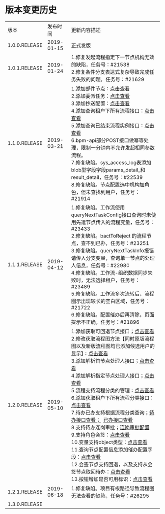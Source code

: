 # 版本变更历史

<table>
	<tr>
	      <td>版本</td>
	      <td>发布时间</td>
	      <td>更新内容描述</td>
	</tr>
	<tr>
	      <td>1.0.0.RELEASE</td>
	      <td>2019-01-15</td>
	      <td>正式发版</td>
	</tr>
	<tr>
	      <td>1.0.1.RELEASE</td>
	      <td>2019-01-24</td>
	      <td>
	         1.修复发起流程指定下一节点机构无效的缺陷，任务号：#21538<br />
	         2.修复条件分支表达式复杂导致完成任务失败的问题，任务号：#21629
	      </td>
	</tr>
	<tr>
		<td>1.1.0.RELEASE</td>
		<td>2019-03-21</td>
		<td>
			1.添加邮件节点：<a href="https://chamc-devplatform.gitbook.io/chamc-boot-starter-reference/chamc-boot-starter-bpm/1.1.0.release/gong-neng-xiang-shu/4.2information-disign-1.1.0.release#you-jian-jie-dian-pei-zhi">点击查看</a><br />
			2.添加委派任务：<a href="https://chamc-devplatform.gitbook.io/chamc-boot-starter-reference/chamc-boot-starter-bpm/1.1.0.release/gong-neng-xiang-shu/4.4information-handover-1.1.0.release">点击查看</a><br />
			3.添加抄送配置：<a href="https://chamc-devplatform.gitbook.io/chamc-boot-starter-reference/chamc-boot-starter-bpm/1.1.0.release/gong-neng-xiang-shu/4.2information-disign-1.1.0.release#chao-song-pei-zhi">点击查看</a><br />
			4.添加查询租户下所有流程接口：<a href="https://chamc-devplatform.gitbook.io/chamc-boot-starter-reference/chamc-boot-starter-bpm/1.1.0.release/6.interface-1.1.0.release#irepositoryservice">点击查看</a><br />
			5.添加查询已结束流程实例接口：<a href="https://chamc-devplatform.gitbook.io/chamc-boot-starter-reference/chamc-boot-starter-bpm/1.1.0.release/6.interface-1.1.0.release#iinstanceservice">点击查看</a><br />
			6.bpm-api部分POST接口做幂等处理，限制一分钟内不允许发起相同参数流程。<br />	
			7.修复缺陷。sys_access_log表添加blob型字段字段params_detail_和result_detail，任务号：#22539<br />	
			8.修复缺陷。节点配置选中机构加角色，但未查找到用户，任务号：#21914 <br />	
		</td>
	</tr>
	<tr>
		<td>1.1.1.RELEASE</td>
		<td>2019-04-12</td>
		<td>
			1.修复缺陷。工作流使用queryNextTaskConfig接口查询时未使用先遣节点传入的流程变量，任务号：#23433<br />
			2.修复缺陷。bactToReject 的流程节点，查不到已办，任务号：#23251<br />
			3.修复缺陷。queryNextTaskInfo报错请传入分支变量，查询单一节点的处理人信息，任务号：#22980<br />
			4.修复缺陷。工作流-组织数据同步失败时，无法选择租户，任务号：#23489<br />
			5.修复缺陷。工作流多次流转后，流程图示出现较长的空白区域，任务号：#21722<br />
			6.修复缺陷。配置催办后再清除，页面提示不正确，任务号：#21896<br />	
		</td>
	</tr>
	<tr>
		<td>1.2.0.RELEASE</td>
		<td>2019-05-10</td>
		<td>
			1.添加获取可回退节点接口；<a href="https://chamc-devplatform.gitbook.io/chamc-boot-starter-reference/chamc-boot-starter-bpm/1.2.0.release/6.interface-1.2.0.release#6-cha-xun-ke-hui-tui-jie-dian">点击查看</a><br />
			2.修改获取流程图方法【同时原版流程图以及新版流程图均已添加候选用户的显示】：<a href="https://chamc-devplatform.gitbook.io/chamc-boot-starter-reference/chamc-boot-starter-bpm/1.2.0.release/gong-neng-xiang-shu/4.3information-diagram-1.2.0.release">点击查看</a> <br />
			3.添加解析首节点处理人接口；<a href="https://chamc-devplatform.gitbook.io/chamc-boot-starter-reference/chamc-boot-starter-bpm/1.2.0.release/6.interface-1.2.0.release#2-cha-xun-jie-dian-chu-li-ren">点击查看</a><br />
			4.添加解析指定节点处理人接口；<a href="https://chamc-devplatform.gitbook.io/chamc-boot-starter-reference/chamc-boot-starter-bpm/1.2.0.release/6.interface-1.2.0.release#2-cha-xun-jie-dian-chu-li-ren">点击查看</a><br />
			5.流程支持流程分类的管理：<a href="https://chamc-devplatform.gitbook.io/chamc-boot-starter-reference/chamc-boot-starter-bpm/1.2.0.release/gong-neng-xiang-shu/4.1information-platform-1.2.0.release#liu-cheng-fen-lei-guan-li">点击查看</a><br />
			6.添加获取租户下所有流程分类接口：<a href="https://chamc-devplatform.gitbook.io/chamc-boot-starter-reference/chamc-boot-starter-bpm/1.2.0.release/6.interface-1.2.0.release#irepositoryservice">点击查看</a> <br />
			7.待办已办支持根据流程分类查询；<a href="https://chamc-devplatform.gitbook.io/chamc-boot-starter-reference/chamc-boot-starter-bpm/1.2.0.release/6.interface-1.2.0.release#1-cha-xun-dai-ban">待办接口查看；</a>&nbsp;&nbsp;<a href="https://chamc-devplatform.gitbook.io/chamc-boot-starter-reference/chamc-boot-starter-bpm/1.2.0.release/6.interface-1.2.0.release#2-cha-xun-yi-ban">已办接口查看</a> <br />
            8.支持待办连岗审批；<a href="https://chamc-devplatform.gitbook.io/chamc-boot-starter-reference/chamc-boot-starter-bpm/1.2.0.release/gong-neng-xiang-shu/4.2information-disign-1.2.0.release#shi-fou-lian-gang-shen-pi">连岗审批配置</a><br />
			9.支持角色会签：<a href="https://chamc-devplatform.gitbook.io/chamc-boot-starter-reference/chamc-boot-starter-bpm/1.2.0.release/gong-neng-xiang-shu/4.5.1.2.0.release-new-1.2.0.release#zhi-chi-jiao-se-hui-qian">点击查看</a><br />
			10.变量支持object类型：<a href="https://chamc-devplatform.gitbook.io/chamc-boot-starter-reference/chamc-boot-starter-bpm/1.2.0.release/gong-neng-xiang-shu/4.5.1.2.0.release-new-1.2.0.release#bian-liang-zhi-chi-object-lei-xing">点击查看</a><br />
			11.查询节点配置信息添加催办配置字段：<a href="https://chamc-devplatform.gitbook.io/chamc-boot-starter-reference/chamc-boot-starter-bpm/1.2.0.release/gong-neng-xiang-shu/4.5.1.2.0.release-new-1.2.0.release#cha-xun-jie-dian-pei-zhi-xin-xi-tian-jia-cui-ban-pei-zhi-zi-duan">点击查看</a><br />
			12.会签节点支持回退，以及支持从会签节点取回待办：<a href="https://chamc-devplatform.gitbook.io/chamc-boot-starter-reference/chamc-boot-starter-bpm/1.2.0.release/gong-neng-xiang-shu/4.5.1.2.0.release-new-1.2.0.release#hui-qian-jie-dian-zhi-chi-hui-tui-yi-ji-zhi-chi-cong-hui-qian-jie-dian-qu-hui-dai-ban">点击查看</a><br />
			13.按钮增加是否可用标识：<a href="https://chamc-devplatform.gitbook.io/chamc-boot-starter-reference/chamc-boot-starter-bpm/1.2.0.release/gong-neng-xiang-shu/4.5.1.2.0.release-new-1.2.0.release#an-niu-zeng-jia-shi-fou-ke-yong-biao-shi">点击查看</a><br />
		</td>
	</tr>
       <tr>
		<td>1.2.1.RELEASE</td>
		<td>2019-06-18</td>
		<td>
			1.修复缺陷。项目有根路径导致流程图无法查看的缺陷，任务号：#26295<br />
		</td>
	</tr>
	<tr>
		<td>1.3.0.RELEASE</td>
		<td></td>
		<td></td>
	</tr>
</table>
